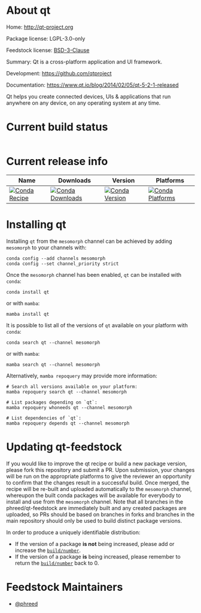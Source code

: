 About qt
========

Home: http://qt-project.org

Package license: LGPL-3.0-only

Feedstock license: [BSD-3-Clause](https://github.com/phreed/qt-feedstock/blob/v5.2.1/LICENSE.txt)

Summary: Qt is a cross-platform application and UI framework.

Development: https://github.com/qtproject

Documentation: https://www.qt.io/blog/2014/02/05/qt-5-2-1-released

Qt helps you create connected devices, UIs & applications that run
anywhere on any device, on any operating system at any time.


Current build status
====================


<table>
</table>

Current release info
====================

| Name | Downloads | Version | Platforms |
| --- | --- | --- | --- |
| [![Conda Recipe](https://img.shields.io/badge/recipe-qt-green.svg)](https://anaconda.org/mesomorph/qt) | [![Conda Downloads](https://img.shields.io/conda/dn/mesomorph/qt.svg)](https://anaconda.org/mesomorph/qt) | [![Conda Version](https://img.shields.io/conda/vn/mesomorph/qt.svg)](https://anaconda.org/mesomorph/qt) | [![Conda Platforms](https://img.shields.io/conda/pn/mesomorph/qt.svg)](https://anaconda.org/mesomorph/qt) |

Installing qt
=============

Installing `qt` from the `mesomorph` channel can be achieved by adding `mesomorph` to your channels with:

```
conda config --add channels mesomorph
conda config --set channel_priority strict
```

Once the `mesomorph` channel has been enabled, `qt` can be installed with `conda`:

```
conda install qt
```

or with `mamba`:

```
mamba install qt
```

It is possible to list all of the versions of `qt` available on your platform with `conda`:

```
conda search qt --channel mesomorph
```

or with `mamba`:

```
mamba search qt --channel mesomorph
```

Alternatively, `mamba repoquery` may provide more information:

```
# Search all versions available on your platform:
mamba repoquery search qt --channel mesomorph

# List packages depending on `qt`:
mamba repoquery whoneeds qt --channel mesomorph

# List dependencies of `qt`:
mamba repoquery depends qt --channel mesomorph
```




Updating qt-feedstock
=====================

If you would like to improve the qt recipe or build a new
package version, please fork this repository and submit a PR. Upon submission,
your changes will be run on the appropriate platforms to give the reviewer an
opportunity to confirm that the changes result in a successful build. Once
merged, the recipe will be re-built and uploaded automatically to the
`mesomorph` channel, whereupon the built conda packages will be available for
everybody to install and use from the `mesomorph` channel.
Note that all branches in the phreed/qt-feedstock are
immediately built and any created packages are uploaded, so PRs should be based
on branches in forks and branches in the main repository should only be used to
build distinct package versions.

In order to produce a uniquely identifiable distribution:
 * If the version of a package **is not** being increased, please add or increase
   the [``build/number``](https://docs.conda.io/projects/conda-build/en/latest/resources/define-metadata.html#build-number-and-string).
 * If the version of a package **is** being increased, please remember to return
   the [``build/number``](https://docs.conda.io/projects/conda-build/en/latest/resources/define-metadata.html#build-number-and-string)
   back to 0.

Feedstock Maintainers
=====================

* [@phreed](https://github.com/phreed/)

